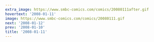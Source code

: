 ```yaml
---
extra_image: https://www.smbc-comics.com/comics/20080111after.gif
hovertext: '2008-01-11'
image: https://www.smbc-comics.com/comics/20080111.gif
next: '2008-01-12'
prev: '2008-01-10'
title: '2008-01-11'
---
```

